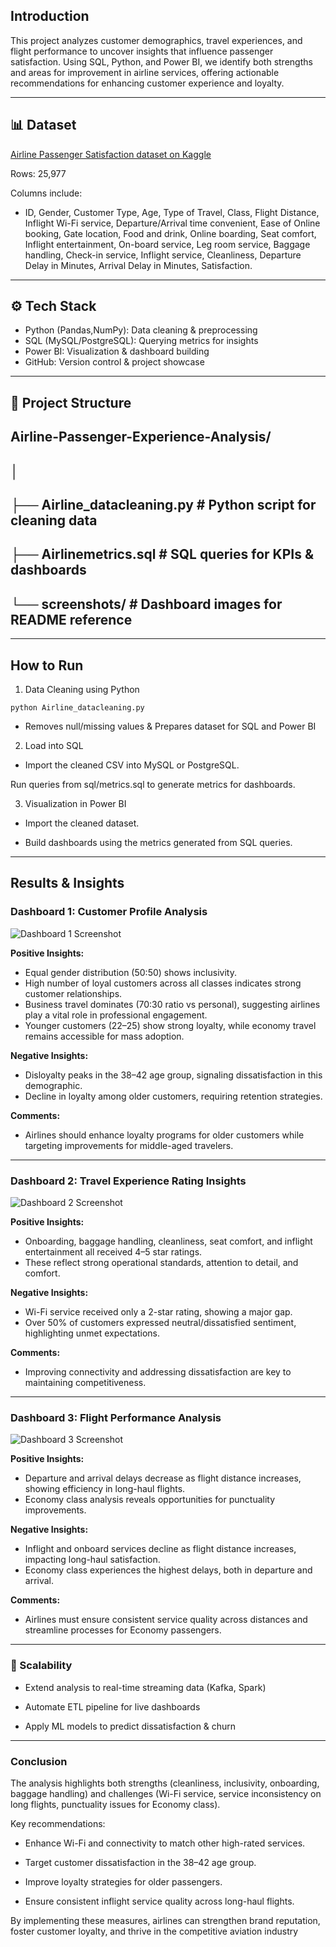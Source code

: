 ## Introduction
This project analyzes customer demographics, travel experiences, and flight performance to uncover insights that influence passenger satisfaction. Using SQL, Python, and Power BI, we identify both strengths and areas for improvement in airline services, offering actionable recommendations for enhancing customer experience and loyalty.

---

## 📊 Dataset

[Airline Passenger Satisfaction dataset on Kaggle](https://www.kaggle.com/datasets/teejmahal20/airline-passenger-satisfaction)


Rows: 25,977

Columns include:

- ID, Gender, Customer Type, Age, Type of Travel, Class, Flight Distance, Inflight Wi-Fi service, Departure/Arrival time convenient, Ease of Online booking, Gate location, Food and drink, Online boarding, Seat comfort, Inflight entertainment, On-board service, Leg room service, Baggage handling, Check-in service, Inflight service, Cleanliness, Departure Delay in Minutes, Arrival Delay in Minutes, 
Satisfaction. 

---

## ⚙️ Tech Stack

- Python (Pandas,NumPy): Data cleaning & preprocessing
- SQL (MySQL/PostgreSQL): Querying metrics for insights
- Power BI: Visualization & dashboard building
- GitHub: Version control & project showcase

---

## 📁 Project Structure

Airline-Passenger-Experience-Analysis/
---
│
---
├── Airline_datacleaning.py        # Python script for cleaning data
---
├── Airlinemetrics.sql          # SQL queries for KPIs & dashboards
---
└── screenshots/             # Dashboard images for README reference
---
---
## How to Run

1. Data Cleaning using Python
```
python Airline_datacleaning.py
```
 - Removes null/missing values & Prepares dataset for SQL and Power BI

2. Load into SQL

- Import the cleaned CSV into MySQL or PostgreSQL.

Run queries from sql/metrics.sql to generate metrics for dashboards.

3. Visualization in Power BI

- Import the cleaned dataset.

- Build dashboards using the metrics generated from SQL queries.

---
## Results & Insights

### Dashboard 1: Customer Profile Analysis

![Dashboard 1 Screenshot](screenshots/Picture1.jpg)

**Positive Insights:**
- Equal gender distribution (50:50) shows inclusivity.
- High number of loyal customers across all classes indicates strong customer relationships.
- Business travel dominates (70:30 ratio vs personal), suggesting airlines play a vital role in professional engagement.
- Younger customers (22–25) show strong loyalty, while economy travel remains accessible for mass adoption.

**Negative Insights:**
- Disloyalty peaks in the 38–42 age group, signaling dissatisfaction in this demographic.
- Decline in loyalty among older customers, requiring retention strategies.

**Comments:**
- Airlines should enhance loyalty programs for older customers while targeting improvements for middle-aged travelers.

---

### Dashboard 2: Travel Experience Rating Insights

![Dashboard 2 Screenshot](screenshots/Picture2.jpg)

**Positive Insights:**
- Onboarding, baggage handling, cleanliness, seat comfort, and inflight entertainment all received 4–5 star ratings.
- These reflect strong operational standards, attention to detail, and comfort.

**Negative Insights:**
- Wi-Fi service received only a 2-star rating, showing a major gap.
- Over 50% of customers expressed neutral/dissatisfied sentiment, highlighting unmet expectations.

**Comments:**
- Improving connectivity and addressing dissatisfaction are key to maintaining competitiveness.

---

### Dashboard 3: Flight Performance Analysis

![Dashboard 3 Screenshot](screenshots/Picture3.jpg)

**Positive Insights:**
- Departure and arrival delays decrease as flight distance increases, showing efficiency in long-haul flights.
- Economy class analysis reveals opportunities for punctuality improvements.

**Negative Insights:**
- Inflight and onboard services decline as flight distance increases, impacting long-haul satisfaction.
- Economy class experiences the highest delays, both in departure and arrival.

**Comments:**
- Airlines must ensure consistent service quality across distances and streamline processes for Economy passengers.

---
### 🚀 Scalability

- Extend analysis to real-time streaming data (Kafka, Spark)

- Automate ETL pipeline for live dashboards

- Apply ML models to predict dissatisfaction & churn

---

### Conclusion

The analysis highlights both strengths (cleanliness, inclusivity, onboarding, baggage handling) and challenges (Wi-Fi service, service inconsistency on long flights, punctuality issues for Economy class).

Key recommendations:

- Enhance Wi-Fi and connectivity to match other high-rated services.

- Target customer dissatisfaction in the 38–42 age group.

- Improve loyalty strategies for older passengers.

- Ensure consistent inflight service quality across long-haul flights.

By implementing these measures, airlines can strengthen brand reputation, foster customer loyalty, and thrive in the competitive aviation industry
